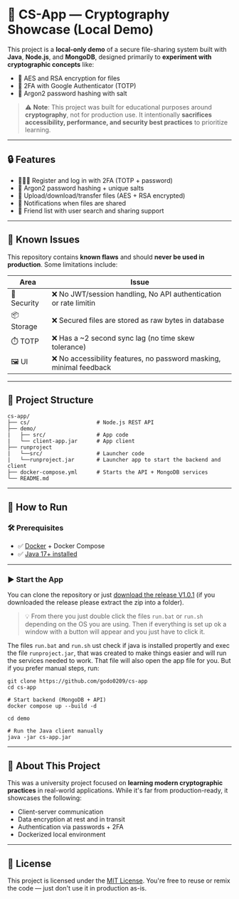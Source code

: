 # 🔐 CS-App — Cryptography Showcase (Local Demo)

This project is a **local-only demo** of a secure file-sharing system built with **Java**, **Node.js**, and **MongoDB**, designed primarily to **experiment with cryptographic concepts** like:

- 🔑 AES and RSA encryption for files  
- 🛂 2FA with Google Authenticator (TOTP)  
- 🧂 Argon2 password hashing with salt

> ⚠️ **Note**: This project was built for educational purposes around **cryptography**, not for production use. It intentionally **sacrifices accessibility, performance, and security best practices** to prioritize learning.

---

## 🔒 Features

* 🧑‍🤝‍🧑 Register and log in with 2FA (TOTP + password)
* 🪪 Argon2 password hashing + unique salts
* 📁 Upload/download/transfer files (AES + RSA encrypted)
* 🔔 Notifications when files are shared
* 👫 Friend list with user search and sharing support
---

## 🚨 Known Issues

This repository contains **known flaws** and should **never be used in production**. Some limitations include:

| Area          | Issue                                                            |
| ------------- | ---------------------------------------------------------------- |
| 🔐 Security   | ❌ No JWT/session handling, No API authentication or rate limitin|
| 📦 Storage    | ❌ Secured files are stored as raw bytes in database                |
| ⏱️ TOTP       | ❌ Has a \~2 second sync lag (no time skew tolerance)               |
| 🖼️ UI        | ❌ No accessibility features, no password masking, minimal feedback |

---

## 📂 Project Structure

```text
cs-app/
├── cs/                     # Node.js REST API
├── demo/
|   ├── src/                # App code
|   └── client-app.jar      # App client
├── runproject
|   └──src/                 # Launcher code
|   └──runproject.jar       # Launcher app to start the backend and client
├── docker-compose.yml      # Starts the API + MongoDB services
└── README.md
````

---

## 🚀 How to Run

### 🛠️ Prerequisites

* ✅ [Docker](https://www.docker.com/) + Docker Compose
* ✅ [Java 17+ installed](https://dev.java/download/)

---

### ▶️ Start the App

You can clone the repository or just [download the release V1.0.1](https://github.com/godo0209/cs-app/releases/download/v1.0.1/cs-app-release.zip) (if you downloaded the release please extract the zip into a folder).

>💡 From there you just double click the files `run.bat` or `run.sh` depending on the OS you are using. Then if everything is set up ok a window with a button will appear and you just have to click it. 

The files `run.bat` and `run.sh` ust check if java is installed propertly and exec the file `runproject.jar`, that was created to make things easier and will run the services needed to work. That file will also open the app file for you. But if you prefer manual steps, run:

```
git clone https://github.com/godo0209/cs-app
cd cs-app

# Start backend (MongoDB + API)
docker compose up --build -d

cd demo

# Run the Java client manually
java -jar cs-app.jar
```

---

## 📘 About This Project

This was a university project focused on **learning modern cryptographic practices** in real-world applications. While it's far from production-ready, it showcases the following:

* Client-server communication
* Data encryption at rest and in transit
* Authentication via passwords + 2FA
* Dockerized local environment

---

## 📜 License

This project is licensed under the [MIT License](https://opensource.org/license/mit).
You're free to reuse or remix the code — just don't use it in production as-is.
